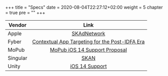 +++
title = "Specs"
date = 2020-08-04T22:27:12+02:00
weight = 5
chapter = true
pre = ""
+++

| Vendor| Link |
|-------------|:-:|
| Apple| [SKAdNetwork](https://developer.apple.com/documentation/storekit/skadnetwork) |
| Fyber| [Contextual App Targeting for the Post-IDFA Era](https://marketplace-demand.fyber.com/docs/contextual-targeting-bid-request-parameters) |
| MoPub | [MoPub iOS 14 Support Proposal](https://developers.mopub.com/dsps/integration/ios14proposal/) |
| Singular| [SKAN](https://drive.google.com/file/d/1Yhri-jG7Jv4zD_Do8_eYBdET2o3uBZQ4/view) |
| Unity| [iOS 14 Support](https://unityads.unity3d.com/help/programmatic/ios14Support) |

